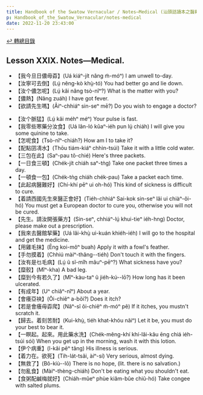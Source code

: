```yaml
---
title: Handbook of the Swatow Vernacular / Notes—Medical (汕頭話讀本之醫藥(補))
p: Handbook_of_the_Swatow_Vernacular/notes-medical
date: 2022-11-20 23:43:00
---
```


[↩️ 轉總目錄](/Handbook_of_the_Swatow_Vernacular)

## Lesson XXIX. Notes—Medical.

* 【我今旦日儂毋孬】(Uá kiáⁿ-jít nâng m̃-móⁿ) I am unwell to-day.
* 【汝寧可去倒】(Lṳ́ nêng-kò khṳ̀-tó) You had better go and lie down.
* 【汝个儂怎呢】(Lṳ́ kâi nâng tsò-nîⁿ?) What is the matter with you?
* 【儂熱】(Nâng zuáh) I have got fever.
* 【欲請先生嗎】(Âiⁿ-chhiáⁿ sin-seⁿ mē?) Do you wish to engage a doctor?
<!--more-->
* 【汝个脈猛】(Lṳ́ kâi méhⁿ méⁿ) Your pulse is fast.
* 【我零些寒藥分汝食】(Uá lân-ló kûaⁿ-iéh pun lṳ́ chiáh) I will give you some quinine to take.
* 【怎呢食】(Tsò-nîⁿ-chiáh?) How am I to take it?
* 【配點囝凊水】(Thōu tiám-kiáⁿ chhìn-tsúi) Take it with a little cold water.
* 【三包在此】(Saⁿ-pau tõ-chié) Here's three packets.
* 【一日食三頓】(Chék-jít chiáh saⁿ-tǹg) Take one packet three times a day.
* 【一頓食一包】(Chék-tǹg chiáh chék-pau) Take a packet each time.
* 【此起病醫難好】(Chí-khí pēⁿ ui oh-hó) This kind of sickness is difficult to cure.
* 【着請西國先生來醫正會好】(Tiéh-chhiáⁿ Sai-kok sin-seⁿ lâi ui chiàⁿ-õi-hó) You must get a European doctor to cure you, otherwise you will not be cured.
* 【先生。請汝開張藥方】(Sin-seⁿ, chhiáⁿ-lṳ́ khui-tieⁿ iéh-hng) Doctor, please make out a prescription.
* 【我來去醫館挈藥】(Uá lâi-khṳ̀ ui-kuán khiéh-iéh) I will go to the hospital and get the medicine.
* 【用雞毛抹】(Ēng koi-môⁿ buah) Apply it with a fowl's feather.
* 【手勿摸着】(Chhiú màiⁿ-thãng--tiéh) Don't touch it with the fingers.
* 【汝有是乜毛病】(Lṳ́ ũ sĩ-mîh mâuⁿ-pēⁿ?) What sickness have you?
* 【糜骹】(Mîⁿ-kha) A bad leg.
* 【糜到今有若久了】(Mîⁿ-kàu-taⁿ ũ jiéh-kú--lō?) How long has it been ulcerated.
* 【有成年】(U^ chiâⁿ-nîⁿ) About a year.
* 【會癢亞袂】(Ōi-chiẽⁿ a-bõi?) Does it itch?
* 【若是會癢毋孬爬】(Nãⁿ-sĩ õi-chiẽⁿ m̃-móⁿ pê) If it itches, you mustn't scratch it.
* 【歸去。着刻苦耐】(Kui-khṳ̀, tiéh khat-khóu nãiⁿ) Let it be, you must do your best to bear it.
* 【一瞑起。起來。用此藥水洗】(Chék-mêng-khí khí-lâi-kâu ēng chiá iéh-tsúi sói) When you get up in the morning, wash it with this lotion.
* 【伊个病重】(I-kâi pēⁿ tãng) His illness is serious.
* 【着力在。欲死】(Tih-lát-tsãi, àiⁿ-sí) Very serious, almost dying.
* 【無救了】(Bô-kiù--lō) There is no hope, (lit. there is no salvation.)
* 【勿亂食】(Màiⁿ-thèng-chiáh) Don't be eating what you shouldn't eat.
* 【食粥配鹹梅就好】(Chiáh-mûeⁿ phùe kiâm-bûe chiũ-hó) Take congee with salted plums.
